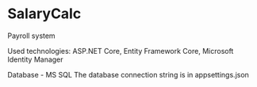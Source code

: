 # SalaryCalc
Payroll system

Used technologies: ASP.NET Core, Entity Framework Core, Microsoft Identity Manager

Database - MS SQL
The database connection string is in appsettings.json

